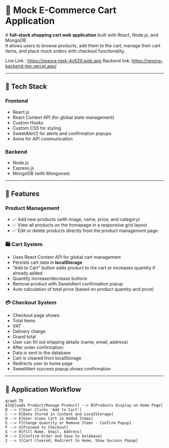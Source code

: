 # 🛒 Mock E-Commerce Cart Application

A **full-stack shopping cart web application** built with React, Node.js, and MongoDB.  
It allows users to browse products, add them to the cart, manage their cart items, and place mock orders with checkout functionality.

Live Link : https://nexora-task-4c629.web.app
Backend link: https://nexora-backend-ten.vercel.app/

---

## 🚀 Tech Stack

### Frontend
-  React.js  
-  React Context API (for global state management)  
-  Custom Hooks  
-  Custom CSS for styling  
-  SweetAlert2 for alerts and confirmation popups  
-  Axios for API communication  

### Backend
-  Node.js  
-  Express.js  
-  MongoDB (with Mongoose)  

---

## 🌟 Features

### Product Management
- ✅ Add new products (with image, name, price, and category)
- ✅ View all products on the homepage in a responsive grid layout
- ✅ Edit or delete products directly from the product management page

### 🛍️ Cart System
-  Uses React Context API for global cart management
-  Persists cart data in **localStorage**
-  "Add to Cart" button adds product to the cart or increases quantity if already added
-  Quantity increase/decrease buttons
-  Remove product with SweetAlert confirmation popup
-  Auto calculation of total price (based on product quantity and price)

### 💳 Checkout System
  - Checkout page shows:
  - Total items
  - VAT
  - Delivery charge
  - Grand total
  - User can fill out shipping details (name, email, address)
  -  After order confirmation:
  - Data is sent to the database
  - Cart is cleared from localStorage
  - Redirects user to home page
  - SweetAlert success popup shows confirmation

---

## 🧭 Application Workflow

```mermaid
graph TD
A[Uploads Product/Manage Product] --> B[Products Display on Home Page]
B --> C[User Clicks 'Add to Cart']
C --> D[Data Stored in Context and LocalStorage]
D --> E[User Views Cart in Added Items]
E --> F[Change Quantity or Remove Items - Confirm Popup]
F --> G[Proceed to Checkout]
G --> H[Fill Name, Email, Address]
H --> I[Confirm Order and Save to Database]
I --> J[Cart Cleared, Redirect to Home, Show Success Popup]
